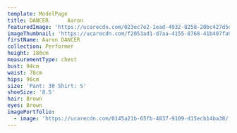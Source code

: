 ```yaml
---
template: ModelPage
title: DANCER      Aaron
featuredImage: 'https://ucarecdn.com/023ec7e2-1ead-4932-8258-20bc427d5d5f/'
imageThumbnail: 'https://ucarecdn.com/f2053ad1-d7aa-4155-8768-41b407fa92c0/-/preview/'
firstName: Aaron DANCER
collection: Performer
height: 180cm
measurementType: chest
bust: 94cm
waist: 78cm
hips: 96cm
size: 'Pant: 30 Shirt: S'
shoeSize: '8.5'
hair: Brown
eyes: Brown
imagePortfolio:
  - image: 'https://ucarecdn.com/0145a21b-65fb-4837-9109-d15ecb14ba38/'
---
```



